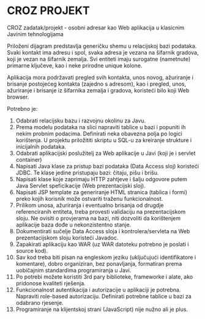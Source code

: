 # CROZ PROJEKT
CROZ zadatak/projekt - osobni adresar kao Web aplikacija u klasicnim Javinim tehnologijama

Priloženi dijagram predstavlja generičku shemu u relacijskoj bazi podataka. Svaki kontakt ima adresu i spol, svaka adresa je vezana na šifarnik gradova, koji je vezan na šifarnik zemalja. Svi entiteti imaju surogatne (nametnute) primarne ključeve, kao i neke prirodne unique kolone.


Aplikacija mora podržavati pregled svih kontakta, unos novog, ažuriranje i brisanje postojećeg kontakta (zajedno s adresom), kao i pregled, unos, ažuriranje i brisanje iz šifarnika zemalja i gradova, koristeći bilo koji Web browser.

Potrebno je:

1. Odabrati relacijsku bazu i razvojnu okolinu za Javu.
2. Prema modelu podataka na slici napraviti tablice u bazi i popuniti ih nekim probnim podacima. Definirati neka obavezna polja po logici korištenja. U projektu priložititi skriptu u SQL-u za kreiranje strukture i inicijalnih podataka.
3. Odabrati aplikacijski poslužitelj za Web aplikacije u Javi (koji je i servlet container)
4. Napisati Java klase za pristup bazi podataka (Data Access sloj) koristeći JDBC. Te klase jedine pristupaju bazi: čitaju, pišu i brišu.
5. Napisati klase koje zaprimaju HTTP zahtjeve i šalju odgovore putem Java Servlet speficikacije (Web prezentacijski sloj).
6. Napisati JSP template za generiranje HTML stranica (tablica i formi) preko kojih korisnik može ostvariti traženu funkcionalnost. 
7. Prilikom unosa, ažuriranja i eventualno brisanja od drugdje referenciranih entiteta, treba provesti validaciju na prezentacijskom sloju. Ne ovisiti o provjerama na bazi, niti dozvoliti da korištenjem aplikacije baza dođe u nekonzistentno stanje.
8. Dokumentirati sučelje Data Access sloja i kontrolera/servleta na Web prezentacijskom sloju koristeći Javadoc.
9. Zapakirati aplikaciju kao WAR (uz WAR datoteku potrebno je poslati i source kod).
10. Sav kod treba biti pisan na engleskom jeziku (uključujući identifikatore i komentare), dobro organiziran, bez ponavljanja, formatiran prema uobičajnim standardima programiranja u Javi.
11. Po potrebi možete koristiti 3rd pary biblioteke, frameworke i alate, ako pridonose kvaliteti rješenja.
12. Funkcionalnost autentikacija i autorizacije u aplikaciji je potrebna. Napraviti role-based autorizaciju. Definirati potrebne tablice u bazi za odabrano rjesenje.
13. Programiranje na klijentskoj strani (JavaScript) nije nužno ali je plus.
